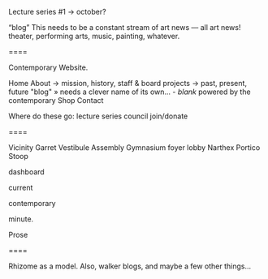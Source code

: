 Lecture series #1 -> october?

“blog”
This needs to be a constant stream of art news — all art news! theater, performing arts, music, painting, whatever.




====

Contemporary Website.

Home
About -> mission, history, staff & board
projects -> past, present, future
"blog" » needs a clever name of its own…
		- _blank_ powered by the contemporary
Shop
Contact

Where do these go:
lecture series
council
join/donate

====

Vicinity
Garret
Vestibule
Assembly
Gymnasium
foyer
lobby
Narthex
Portico
Stoop

dashboard

current

contemporary

minute.

Prose


====

Rhizome as a model.
Also, walker blogs, and maybe a few other things…


